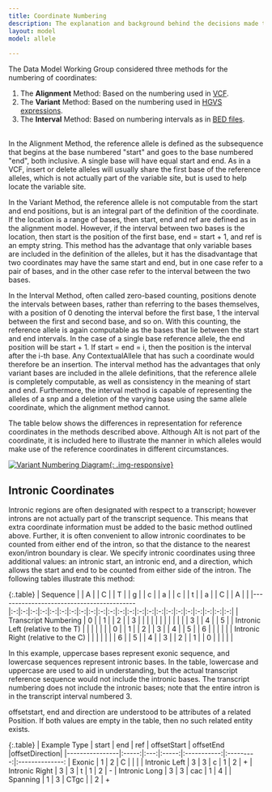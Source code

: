 ```yaml
---
title: Coordinate Numbering 
description: The explanation and background behind the decisions made to represent allele reference coordinates using a zero-based interval approach.
layout: model
model: allele
 
---
```


The Data Model Working Group considered three methods for the numbering of coordinates:

1. The **Alignment** Method: Based on the numbering used in [VCF](http://samtools.github.io/hts-specs/VCFv4.2.pdf).
2. The **Variant** Method: Based on the numbering used in [HGVS expressions](http://www.hgvs.org/mutnomen/disc.html).
3. The **Interval** Method: Based on numbering intervals as in [BED files](https://genome.ucsc.edu/FAQ/FAQformat.html#format1).

<br/>
In the Alignment Method, the reference allele is defined as the subsequence that begins at the base numbered "start" and goes to the base numbered "end", both inclusive.  A single base will have equal start and end.   As in a VCF, insert or delete alleles will usually share the first base of the reference alleles, which is not actually part of the variable site, but is used to help locate the variable site.

In the Variant Method, the reference allele is not computable from the start and end positions, but is an integral part of the definition of the coordinate.  If the location is a range of bases, then start, end and ref are defined as in the alignment model.  However, if the interval between two bases is the location, then start is the position of the first base, end = start + 1, and ref is an empty string.  This method has the advantage that only variable bases are included in the definition of the alleles, but it has the disadvantage that two coordinates may have the same start and end, but in one case refer to a pair of bases, and in the other case refer to the interval between the two bases.

In the Interval Method, often called zero-based counting, positions denote the intervals between bases, rather than referring to the bases themselves, with a position of 0 denoting the interval before the first base, 1 the interval between the first and second base, and so on.   With this counting, the reference allele is again computable as the bases that lie between the start and end intervals.  In the case of a single base reference allele, the end position will be start + 1.  If start = end = i, then the position is the interval after the i-th base.  Any ContextualAllele that has such a coordinate would therefore be an insertion.    The interval method has the advantages that only variant bases are included in the allele definitions, that the reference allele is completely computable, as well as consistency in the meaning of start and end.  Furthermore, the interval method is capable of representing the alleles of a snp and a deletion of the varying base using the same allele coordinate, which the alignment method cannot.

The table below shows the differences in representation for reference coordinates in the methods described above.  Although Alt is not part of the coordinate, it is included here to illustrate the manner in which alleles would make use of the reference coordinates in different circumstances.

[![Variant Numbering Diagram](http://datamodel.clinicalgenome.org/clingen-static-resources/images/variant_numbering_examples.png){: .img-responsive}](http://datamodel.clinicalgenome.org/clingen-static-resources/images/variant_numbering_examples.png)


Intronic Coordinates
--------------------

Intronic regions are often designated with respect to a transcript; however introns are not actually part of the transcript sequence.  This means that extra coordinate information must be added to the basic method outlined above.   Further, it is often convenient to allow intronic coordinates to be counted from either end of the intron, so that the distance to the nearest exon/intron boundary is clear.  We specify intronic coordinates using three additional values: an intronic start, an intronic end, and a direction, which allows the start and end to be counted from either side of the intron.  The following tables illustrate this method:

{:.table}
| Sequence                                 |   | A |   | C |   | T |   | g |   | c |   | a |   | c |   | t |   | a |   | C |   | A |   |
|------------------------------------------|:-:|:-:|:-:|:-:|:-:|:-:|:-:|:-:|:-:|:-:|:-:|:-:|:-:|:-:|:-:|:-:|:-:|:-:|:-:|:-:|:-:|:-:|:-:|
| Transcript Numbering                     | 0 |   | 1 |   | 2 |   | 3 |   |   |   |   |   |   |   |   |   |   |   | 3 |   | 4 |   | 5 |
| Intronic Left (relative to the T)        |   |   |   |   |   |   | 0 |   | 1 |   | 2 |   | 3 |   | 4 |   | 5 |   | 6 |   |   |   |   |
| Intronic Right (relative to the C)       |   |   |   |   |   |   | 6 |   | 5 |   | 4 |   | 3 |   | 2 |   | 1 |   | 0 |   |   |   |   |

In this example, uppercase bases represent exonic sequence, and lowercase sequences represent intronic bases.  In the table, lowercase and uppercase are used to aid in understanding, but the actual transcript reference sequence would not include the intronic bases. The transcript numbering does not include the intronic bases; note that the entire intron is in the transcript interval numbered 3.  

offsetstart, end and direction are understood to be attributes of a related Position.  If both values are empty in the table, then no such related entity exists.

{:.table}
| Example Type   | start | end | ref   | offsetStart | offsetEnd |offsetDirection|
|----------------|:-----:|:---:|:-----:|:-----------:|:---------:|:--------------:
| Exonic         |  1    |  2  |  C    |             |           |
| Intronic Left  |  3    |  3  |  c    |      1      |     2     |       +
| Intronic Right |  3    |  3  |  t    |      1      |     2     |       -
| Intronic Long  |  3    |  3  |  cac  |      1      |     4     |
| Spanning       |  1    |  3  |  CTgc |             |     2     |       +


